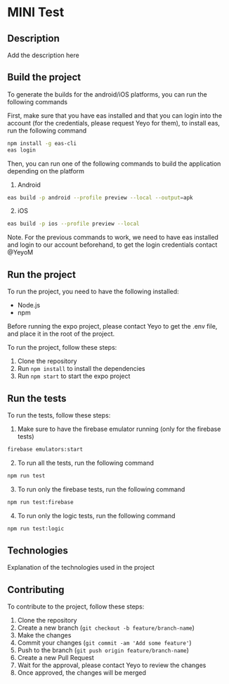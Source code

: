 # MINI Test

## Description

Add the description here

## Build the project

To generate the builds for the android/iOS platforms, you can run the following commands

First, make sure that you have eas installed and that you can login into the account (for the credentials, please request Yeyo for them), to install eas, run the following command

```bash
npm install -g eas-cli
eas login
```

Then, you can run one of the following commands to build the application depending on the platform

1. Android

```bash
eas build -p android --profile preview --local --output=apk
```

2. iOS

```bash
eas build -p ios --profile preview --local
```

Note. For the previous commands to work, we need to have eas installed and login to our account beforehand, to get the login credentials contact @YeyoM

## Run the project

To run the project, you need to have the following installed:

- Node.js
- npm

Before running the expo project, please contact Yeyo to get the .env file, and place it in the root of the project.

To run the project, follow these steps:

1. Clone the repository
2. Run `npm install` to install the dependencies
3. Run `npm start` to start the expo project

## Run the tests

To run the tests, follow these steps:

1. Make sure to have the firebase emulator running (only for the firebase tests)

```bash
firebase emulators:start
```

2. To run all the tests, run the following command

```bash
npm run test
```

3. To run only the firebase tests, run the following command

```bash
npm run test:firebase
```

4. To run only the logic tests, run the following command

```bash
npm run test:logic
```

## Technologies

Explanation of the technologies used in the project

## Contributing

To contribute to the project, follow these steps:

1. Clone the repository
2. Create a new branch (`git checkout -b feature/branch-name`)
3. Make the changes
4. Commit your changes (`git commit -am 'Add some feature'`)
5. Push to the branch (`git push origin feature/branch-name`)
6. Create a new Pull Request
7. Wait for the approval, please contact Yeyo to review the changes
8. Once approved, the changes will be merged
